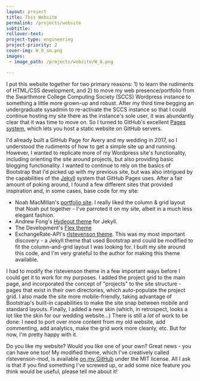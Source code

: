 ```yaml
---
layout: project
title: This Website
permalink: /projects/website
subtitle: 
rollover-text:
project-type: engineering
project-priority: 2
cover-img: W_0_sm.png
images:
 - image_path: /projects/website/W_0.png

---
```


I put this website together for two primary reasons: 1) to learn the rudiments of HTML/CSS development, and 2) to move my web presence/portfolio from the Swarthmore College Computing Society (SCCS) Wordpress instance to something a little more grown-up and robust. After my third time begging an undergraduate sysadmin to re-activate the SCCS instance so that I could continue hosting my site there as the instance's sole user, it was abundantly clear that it was time to move on. So I turned to GitHub's excellent [Pages system](https://pages.github.com/), which lets you host a static website on GitHub servers.

I'd already built a GitHub Page for Avery and my wedding in 2017, so I understood the rudiments of how to get a simple site up and running. However, I wanted to replicate more of my Wordpress site's functionality, including orienting the site around projects, but also providing basic blogging functionality. I wanted to continue to rely on the basics of Bootstrap that I'd picked up with my previous site, but was also intrigued by the capabilities of the [Jekyll](https://jekyllrb.com/) system that GitHub Pages uses. After a fair amount of poking around, I found a few different sites that provided inspiration and, in some cases, base code for my site:
- Noah MacMillan's [portfolio site](http://noahmacmillan.com/). I really liked the column & grid layout that Noah put together - I've parroted it on my site, albeit in a much less elegant fashion.
- Andrew Fong's [Hydeout theme](https://github.com/fongandrew/hydeout) for Jekyll.
- The Development's [Flex theme](https://github.com/the-development/flex)
- ExchangeRate-API's [rlstevenson theme](https://github.com/ExchangeRate-API/rlstevenson-jekyll-theme). This was my most important discovery - a Jekyll theme that used Bootstrap and could be modified to fit the column-and-grid layout I was looking for. I built my site around this code, and I'm very grateful to the author for making this theme available.

I had to modify the rlstevenson theme in a few important ways before I could get it to work for my purposes. I added the project grid to the main page, and incorporated the concept of "projects" to the site structure - pages that exist in their own directories, which auto-populate the project grid. I also made the site more mobile-friendly, taking advantage of Bootstrap's built-in capabilities to make the site snap between mobile and standard layouts. Finally, I added a new skin (which, in retrospect, looks a lot like the skin for our wedding website...) There is still a _lot_ of work to be done: I need to port over more content from my old website, add commenting, add analytics, make the grid work more cleanly, etc. But for now, I'm pretty happy with it.

Do you like my website? Would you like one of your own? Great news - you can have one too! My modified theme, which I've creatively called rlstevenson-mod, is available [on my GitHub](https://github.com/JulianLelandBell/rlstevenson_mod) under the MIT license. All I ask is that if you find something I've screwed up, or add some nice feature you think would be useful, please tell me about it! 



